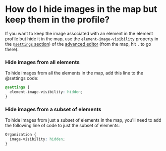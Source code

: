 # How do I hide images in the map but keep them in the profile?

If you want to keep the image associated with an element in the element profile but hide it in the map, use the `element-image-visibility` property in the [`@settings` section](/guides/default-view-settings.md#change-default-view-settings-in-the-advanced-editor)) of the [advanced editor](/overview/view-editors.md) (from the map, hit `.` to go there).

### Hide images from all elements

To hide images from all the elements in the map, add this line to the @settings code:

```scss
@settings {
  element-image-visibility: hidden;
}
```

### Hide images from a subset of elements

To hide images from just a subset of elements in the map, you'll need to add the following line of code to just the subset of elements:

```scss
Organization {
  image-visibility: hidden;
}
```


